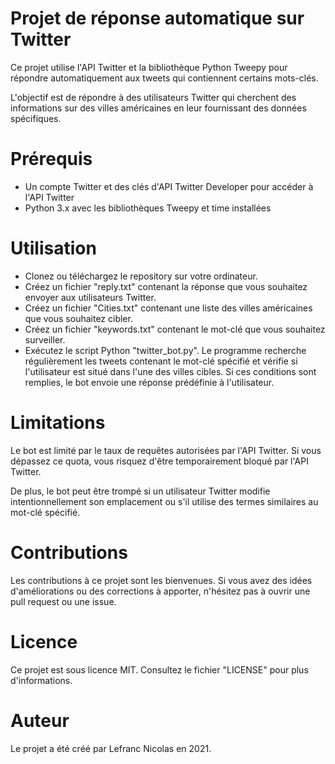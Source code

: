 # Projet de réponse automatique sur Twitter
Ce projet utilise l'API Twitter et la bibliothèque Python Tweepy pour répondre automatiquement aux tweets qui contiennent certains mots-clés. 

L'objectif est de répondre à des utilisateurs Twitter qui cherchent des informations sur des villes américaines en leur fournissant des données spécifiques.

# Prérequis
* Un compte Twitter et des clés d'API Twitter Developer pour accéder à l'API Twitter
* Python 3.x avec les bibliothèques Tweepy et time installées

# Utilisation
* Clonez ou téléchargez le repository sur votre ordinateur.
* Créez un fichier "reply.txt" contenant la réponse que vous souhaitez envoyer aux utilisateurs Twitter.
* Créez un fichier "Cities.txt" contenant une liste des villes américaines que vous souhaitez cibler.
* Créez un fichier "keywords.txt" contenant le mot-clé que vous souhaitez surveiller.
* Exécutez le script Python "twitter_bot.py".
Le programme recherche régulièrement les tweets contenant le mot-clé spécifié et vérifie si l'utilisateur est situé dans l'une des villes cibles. Si ces conditions sont remplies, le bot envoie une réponse prédéfinie à l'utilisateur.

# Limitations
Le bot est limité par le taux de requêtes autorisées par l'API Twitter. Si vous dépassez ce quota, vous risquez d'être temporairement bloqué par l'API Twitter.

De plus, le bot peut être trompé si un utilisateur Twitter modifie intentionnellement son emplacement ou s'il utilise des termes similaires au mot-clé spécifié.

# Contributions
Les contributions à ce projet sont les bienvenues. Si vous avez des idées d'améliorations ou des corrections à apporter, n'hésitez pas à ouvrir une pull request ou une issue.

# Licence
Ce projet est sous licence MIT. Consultez le fichier "LICENSE" pour plus d'informations.

# Auteur 
Le projet a été créé par Lefranc Nicolas en 2021.